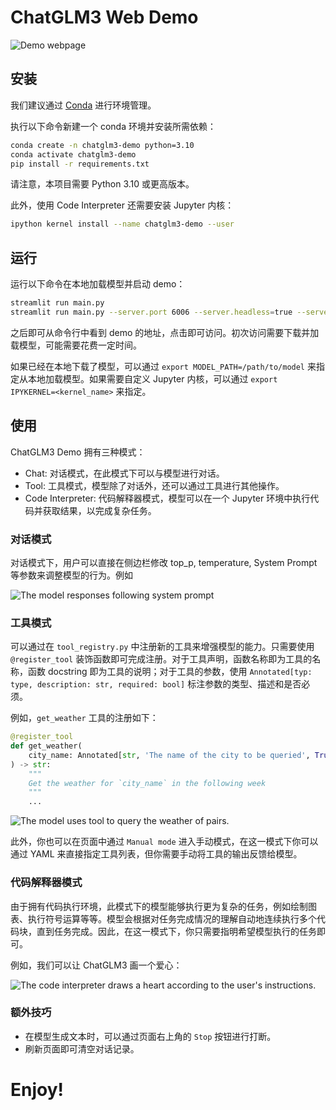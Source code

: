 # ChatGLM3 Web Demo

![Demo webpage](assets/demo.png)

## 安装

我们建议通过 [Conda](https://docs.conda.io/en/latest/) 进行环境管理。

执行以下命令新建一个 conda 环境并安装所需依赖：

```bash
conda create -n chatglm3-demo python=3.10
conda activate chatglm3-demo
pip install -r requirements.txt
```

请注意，本项目需要 Python 3.10 或更高版本。

此外，使用 Code Interpreter 还需要安装 Jupyter 内核：

```bash
ipython kernel install --name chatglm3-demo --user
```

## 运行

运行以下命令在本地加载模型并启动 demo：

```bash
streamlit run main.py
streamlit run main.py --server.port 6006 --server.headless=true --server.enableCORS=false
```

之后即可从命令行中看到 demo 的地址，点击即可访问。初次访问需要下载并加载模型，可能需要花费一定时间。

如果已经在本地下载了模型，可以通过 `export MODEL_PATH=/path/to/model` 来指定从本地加载模型。如果需要自定义 Jupyter 内核，可以通过 `export IPYKERNEL=<kernel_name>` 来指定。

## 使用

ChatGLM3 Demo 拥有三种模式：

- Chat: 对话模式，在此模式下可以与模型进行对话。
- Tool: 工具模式，模型除了对话外，还可以通过工具进行其他操作。
- Code Interpreter: 代码解释器模式，模型可以在一个 Jupyter 环境中执行代码并获取结果，以完成复杂任务。

### 对话模式

对话模式下，用户可以直接在侧边栏修改 top_p, temperature, System Prompt 等参数来调整模型的行为。例如

![The model responses following system prompt](assets/emojis.png)

### 工具模式

可以通过在 `tool_registry.py` 中注册新的工具来增强模型的能力。只需要使用 `@register_tool` 装饰函数即可完成注册。对于工具声明，函数名称即为工具的名称，函数 docstring 即为工具的说明；对于工具的参数，使用 `Annotated[typ: type, description: str, required: bool]` 标注参数的类型、描述和是否必须。

例如，`get_weather` 工具的注册如下：

```python
@register_tool
def get_weather(
    city_name: Annotated[str, 'The name of the city to be queried', True],
) -> str:
    """
    Get the weather for `city_name` in the following week
    """
    ...
```

![The model uses tool to query the weather of pairs.](assets/tool.png)

此外，你也可以在页面中通过 `Manual mode` 进入手动模式，在这一模式下你可以通过 YAML 来直接指定工具列表，但你需要手动将工具的输出反馈给模型。

### 代码解释器模式

由于拥有代码执行环境，此模式下的模型能够执行更为复杂的任务，例如绘制图表、执行符号运算等等。模型会根据对任务完成情况的理解自动地连续执行多个代码块，直到任务完成。因此，在这一模式下，你只需要指明希望模型执行的任务即可。

例如，我们可以让 ChatGLM3 画一个爱心：

![The code interpreter draws a heart according to the user's instructions.](assets/heart.png)

### 额外技巧

- 在模型生成文本时，可以通过页面右上角的 `Stop` 按钮进行打断。
- 刷新页面即可清空对话记录。

# Enjoy!